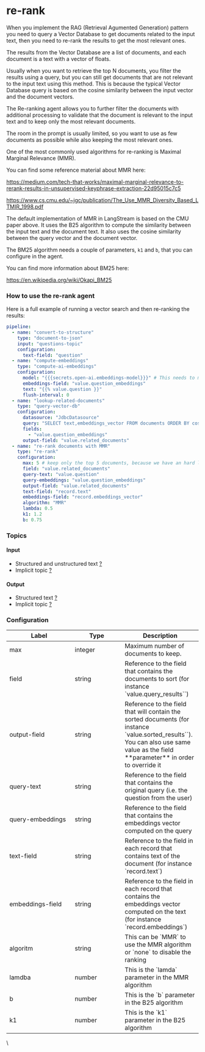 # re-rank

When you implement the RAG (Retrieval Agumented Generation) pattern you need to query a Vector Database to get documents related to the input text, then you need to re-rank the results to get the most relevant ones.

The results from the Vector Database are a list of documents, and each document is a text with a vector of floats.

Usually when you want to retrieve the top N documents, you filter the results using a query, but you can still get documents that are not relevant to the input text using this method.
This is because the typical Vector Database query is based on the cosine similarity between the input vector and the document vectors.

The Re-ranking agent allows you to further filter the documents with additional processing to validate that the document is relevant to the input text
and to keep only the most relevant documents.

The room in the prompt is usually limited, so you want to use as few documents as possible while also keeping the most relevant ones.

One of the most commonly used algorithms for re-ranking is Maximal Marginal Relevance (MMR).

You can find some reference material about MMR here:

https://medium.com/tech-that-works/maximal-marginal-relevance-to-rerank-results-in-unsupervised-keyphrase-extraction-22d95015c7c5

https://www.cs.cmu.edu/~jgc/publication/The_Use_MMR_Diversity_Based_LTMIR_1998.pdf

The default implementation of MMR in LangStream is based on the CMU paper above. It uses the B25 algorithm to compute the similarity between the input text and the document text. It also uses the cosine similarity between the query vector and the document vector.

The BM25 algorithm needs a couple of parameters, `k1` and `b`, that you can configure in the agent.

You can find more information about BM25 here:

https://en.wikipedia.org/wiki/Okapi_BM25


### How to use the re-rank agent

Here is a full example of running a vector search and then re-ranking the results:

```yaml
pipeline:
  - name: "convert-to-structure"
    type: "document-to-json"
    input: "questions-topic"
    configuration:
      text-field: "question"
  - name: "compute-embeddings"
    type: "compute-ai-embeddings"
    configuration:
      model: "{{{secrets.open-ai.embeddings-model}}}" # This needs to match the name of the model deployment, not the base model
      embeddings-field: "value.question_embeddings"
      text: "{{% value.question }}"
      flush-interval: 0
  - name: "lookup-related-documents"
    type: "query-vector-db"
    configuration:
      datasource: "JdbcDatasource"
      query: "SELECT text,embeddings_vector FROM documents ORDER BY cosine_similarity(embeddings_vector, CAST(? as FLOAT ARRAY)) DESC LIMIT 20"
      fields:
        - "value.question_embeddings"
      output-field: "value.related_documents"
  - name: "re-rank documents with MMR"
    type: "re-rank"
    configuration:
      max: 5 # keep only the top 5 documents, because we have an hard limit on the prompt size
      field: "value.related_documents"
      query-text: "value.question"
      query-embeddings: "value.question_embeddings"
      output-field: "value.related_documents"
      text-field: "record.text"
      embeddings-field: "record.embeddings_vector"
      algorithm: "MMR"
      lambda: 0.5
      k1: 1.2
      b: 0.75
```

### **Topics**

#### **Input**

* Structured and unstructured text [?](../agent-messaging.md#implicit-input-and-output-topics)
* Implicit topic [?](../agent-messaging.md#implicit-input-and-output-topics)

#### **Output**

* Structured text [?](../agent-messaging.md#implicit-input-and-output-topics)
* Implicit topic [?](../agent-messaging.md#implicit-input-and-output-topics)

### **Configuration**

<table><thead><tr><th width="155.33333333333331">Label</th><th width="115">Type</th><th>Description</th></tr></thead><tbody>
<tr><td>max</td><td>integer</td><td>Maximum number of documents to keep.</td></tr>
<tr><td>field</td><td>string</td><td>Reference to the field that contains the documents to sort (for instance `value.query_results``)</td></tr>
<tr><td>output-field</td><td>string</td><td>Reference to the field that will contain the sorted documents (for instance `value.sorted_results``). You can also use same value as the field **parameter** in order to override it</td></tr>
<tr><td>query-text</td><td>string</td><td>Reference to the field that contains the original query (i.e. the question from the user)</td></tr>
<tr><td>query-embeddings</td><td>string</td><td>Reference to the field that contains the embeddings vector computed on the  query</td></tr>
<tr><td>text-field</td><td>string</td><td>Reference to the field in each record that contains text of the document (for instance `record.text`)</td></tr>
<tr><td>embeddings-field</td><td>string</td><td>Reference to the field in each record that contains the embeddings vector computed on the text (for instance `record.embeddings`)</td></tr>
<tr><td>algoritm</td><td>string</td><td>This can be `MMR` to use the MMR algorithm or `none` to disable the ranking</td></tr>
<tr><td>lamdba</td><td>number</td><td>This is the `lamda` parameter in the MMR algorithm</td></tr>
<tr><td>b</td><td>number</td><td>This is the `b` parameter in the B25 algorithm</td></tr>
<tr><td>k1</td><td>number</td><td>This is the `k1` parameter in the B25 algorithm</td></tr>


</tbody></table>

\
